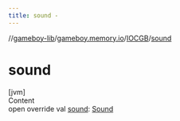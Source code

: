 ```yaml
---
title: sound -
---
```

//[gameboy-lib](../../index.md)/[gameboy.memory.io](../index.md)/[IOCGB](index.md)/[sound](sound.md)



# sound  
[jvm]  
Content  
open override val [sound](sound.md): [Sound](../../gameboy.memory.io.sound/-sound/index.md)  




